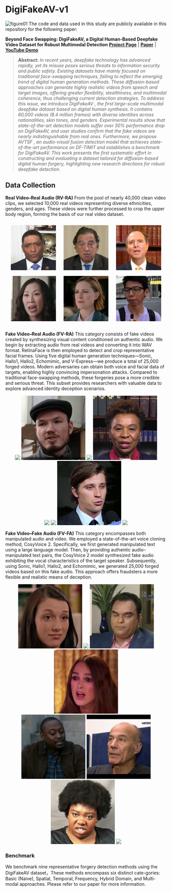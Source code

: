 # DigiFakeAV-v1
![figure01](https://github.com/DigiFakeAV/DigiFakeAV-v1/blob/main/assets/figure01.png)
The code and data used in this study are publicly available in this repository for the following paper:

**Beyond Face Swapping: DigiFakeAV, a Digital Human-Based Deepfake Video Dataset for Robust Multimodal Detection**
[**Project Page**](https://liming-jiang.com/projects/DrF1/DrF1.html) |   [**Paper**](https://arxiv.org/abs/2001.03024) | [**YouTube Demo**](https://www.youtube.com/watch?v=b6iKqkJht38)

> **Abstract:** *In recent years, deepfake technology has advanced rapidly, yet its misuse poses serious threats to information security and public safety. Existing datasets have mainly focused on traditional face-swapping techniques, failing to reflect the emerging trend of digital human generation methods. These diffusion-based approaches can generate highly realistic videos from speech and target images, offering greater flexibility, stealthiness, and multimodal coherence, thus challenging current detection strategies.
> To address this issue, we introduce DigiFakeAV , the first large-scale multimodal deepfake dataset based on digital human synthesis. It contains 60,000 videos (8.4 million frames) with diverse identities across nationalities, skin tones, and genders. Experimental results show that state-of-the-art detection models suffer over 30\% performance drop on DigiFakeAV, and user studies confirm that the fake videos are nearly indistinguishable from real ones. Furthermore, we propose AVTSF , an audio-visual fusion detection model that achieves state-of-the-art performance on DF-TIMIT and establishes a benchmark for DigiFakeAV. This work presents the first systematic effort in constructing and evaluating a dataset tailored for diffusion-based digital human forgery, highlighting new research directions for robust deepfake detection.*

## Data Collection
**Real Video–Real Audio (RV-RA)** From the pool of nearly 40,000 clean video clips, we selected 10,000 real videos representing diverse ethnicities, genders, and ages. These videos were further processed to crop the upper body region, forming the basis of our real video dataset.
<table align="center" style="border-collapse: separate; border-spacing: 10px;">
  <tr>
    <td><img src="https://raw.githubusercontent.com/DigiFakeAV/DigiFakeAV-v1/main/assets/real_videos_1887%2000_00_00-00_00_30.gif" alt="gif1" width="200"/></td>
    <td><img src="https://raw.githubusercontent.com/DigiFakeAV/DigiFakeAV-v1/main/assets/real_videos_19%2000_00_00-00_00_30.gif" alt="gif2" width="200"/></td>
    <td><img src="https://raw.githubusercontent.com/DigiFakeAV/DigiFakeAV-v1/main/assets/real_videos_8%2000_00_00-00_00_30.gif" alt="gif3" width="200"/></td>
  </tr>
  <tr>
    <td><img src="https://raw.githubusercontent.com/DigiFakeAV/DigiFakeAV-v1/main/assets/real_videos_9407%2000_00_00-00_00_30.gif" alt="gif4" width="200"/></td>
    <td><img src="https://raw.githubusercontent.com/DigiFakeAV/DigiFakeAV-v1/main/assets/real_videos_9822%2000_00_00-00_00_30.gif" alt="gif5" width="200"/></td>
    <td><img src="https://raw.githubusercontent.com/DigiFakeAV/DigiFakeAV-v1/main/assets/real_videos_9995%2000_00_00-00_00_30.gif" alt="gif6" width="200"/></td>
  </tr>
</table>

**Fake Video–Real Audio (FV-RA)** This category consists of fake videos created by synthesizing visual content conditioned on authentic audio. We begin by extracting audio from real videos and converting it into WAV format. RetinaFace is then employed to detect and crop representative facial frames. Using five digital human generation techniques—Sonic, Hallo1, Hallo2, Echomimic, and V-Express—we produce a total of 25,000 forged videos. Modern adversaries can obtain both voice and facial data of targets, enabling highly convincing impersonation attacks. Compared to traditional face-swapping methods, these forgeries pose a more credible and serious threat. This subset provides researchers with valuable data to explore advanced identity deception scenarios.
<div align="center">
  <img src="https://github.com/DigiFakeAV/DigiFakeAV-v1/blob/main/assets/FVRA/real_videos_10000_real_videos_10000%2000_00_00-00_00_30.gif" width="200" />
  <img src="https://github.com/DigiFakeAV/DigiFakeAV-v1/blob/main/assets/FVRA/real_videos_113_real_videos_113%2000_00_00-00_00_30.gif" width="200" />
  <img src="https://github.com/DigiFakeAV/DigiFakeAV-v1/blob/main/assets/FVRA/real_videos_2678_real_videos_2678%2000_00_00-00_00_30.gif" width="200" />
  <img src="https://github.com/DigiFakeAV/DigiFakeAV-v1/blob/main/assets/FVRA/real_videos_3023_real_videos_3023%2000_00_00-00_00_30.gif" width="200" />
</div>

<div align="center">
  <img src="https://github.com/DigiFakeAV/DigiFakeAV-v1/blob/main/assets/FVRA/real_videos_3056_real_videos_3056%2000_00_00-00_00_30.gif" width="200" />
  <img src="https://github.com/DigiFakeAV/DigiFakeAV-v1/blob/main/assets/FVRA/real_videos_6464_real_videos_6464%2000_00_00-00_00_30.gif" width="200" />
  <img src="https://github.com/DigiFakeAV/DigiFakeAV-v1/blob/main/assets/FVRA/real_videos_66_real_videos_66%2000_00_00-00_00_30.gif" width="200" />
  <img src="https://github.com/DigiFakeAV/DigiFakeAV-v1/blob/main/assets/FVRA/real_videos_9889_real_videos_9889%2000_00_00-00_00_30.gif" width="200" />
</div>

**Fake Video–Fake Audio (FV-FA)** This category encompasses both manipulated audio and video. We employed a state-of-the-art voice cloning method, CosyVoice 2. Specifically, we first generated manipulated text using a large language model. Then, by providing authentic audio–manipulated text pairs, the CosyVoice 2 model synthesized fake audio exhibiting the vocal characteristics of the target speaker. Subsequently, using Sonic, Hallo1, Hallo2, and Echomimic, we generated 25,000 forged videos based on this fake audio. This approach offers fraudsters a more flexible and realistic means of deception.
<div align="center">
  <img src="https://github.com/DigiFakeAV/DigiFakeAV-v1/blob/main/assets/FVFA/FAFV_real_3_FAFV_real_3%2000_00_00-00_00_30.gif" width="200" />
  <img src="https://github.com/DigiFakeAV/DigiFakeAV-v1/blob/main/assets/FVFA/NEOreal_1898_NEOreal_1898%2000_00_00-00_00_30.gif" width="200" />
  <img src="https://github.com/DigiFakeAV/DigiFakeAV-v1/blob/main/assets/FVFA/NEOreal_4217_NEOreal_4217%2000_00_00-00_00_30.gif" width="200" />
  <img src="https://github.com/DigiFakeAV/DigiFakeAV-v1/blob/main/assets/FVFA/NEOreal_4829_NEOreal_4829%2000_00_00-00_00_30.gif" width="200" />
</div>

<div align="center">
  <img src="https://github.com/DigiFakeAV/DigiFakeAV-v1/blob/main/assets/FVFA/NEOreal_4935_NEOreal_4935%2000_00_00-00_00_30.gif" width="200" />
  <img src="https://github.com/DigiFakeAV/DigiFakeAV-v1/blob/main/assets/FVFA/video_855%20(4)%2000_00_00-00_00_30.gif" width="200" />
  <img src="https://github.com/DigiFakeAV/DigiFakeAV-v1/blob/main/assets/FVFA/video_895%20(5)%2000_00_00-00_00_30.gif" width="200" />
  <img src="https://github.com/DigiFakeAV/DigiFakeAV-v1/blob/main/assets/FVFA/video_954%20(5)%2000_00_00-00_00_30.gif" width="200" />
</div>

### Benchmark

We benchmark nine representative forgery detection methods using the DigiFakeAV dataset，These methods encompass six distinct cate-gories: Basic (Naive), Spatial, Temporal, Frequency, Hybrid Domain, and Multi-modal approaches. Please refer to our paper for more information.

